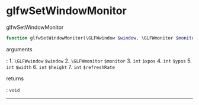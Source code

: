 # glfwSetWindowMonitor
glfwSetWindowMonitor

```php
function glfwSetWindowMonitor(\GLFWwindow $window, \GLFWmonitor $monitor, int $xpos, int $ypos, int $width, int $height, int $refreshRate) : void
```

arguments

:    1. `\GLFWwindow` `$window` 
    2. `\GLFWmonitor` `$monitor` 
    3. `int` `$xpos` 
    4. `int` `$ypos` 
    5. `int` `$width` 
    6. `int` `$height` 
    7. `int` `$refreshRate` 

returns

:    `void` 

---
     